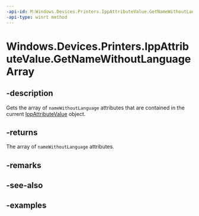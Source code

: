 ```yaml
---
-api-id: M:Windows.Devices.Printers.IppAttributeValue.GetNameWithoutLanguageArray
-api-type: winrt method
---
```


# Windows.Devices.Printers.IppAttributeValue.GetNameWithoutLanguageArray

<!--
public System.Collections.Generic.IList<string> GetNameWithoutLanguageArray ();
-->


## -description

Gets the array of `nameWithoutLanguage` attributes that are contained in the current [IppAttributeValue](ippattributevalue.md) object.

## -returns

The array of `nameWithoutLanguage` attributes.

## -remarks

## -see-also

## -examples


